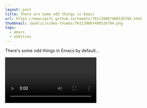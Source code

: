 ```yaml
---
layout: post
title: There are some odd things in Emacs
url: https://emacsgifs.github.io/tweets/761139867409526784.html
thumbnail: /public/video-thumbs/761139867409526784.png
tags:
  - emacs
  - oddities
---
```


There's some odd things in Emacs by default...

<video controls autoplay>
  <source src="/public/videos/761139867409526784.mp4" type="video/mp4">
    Sorry your browser does not support the video tag, maybe time to upgrade?
</video>
